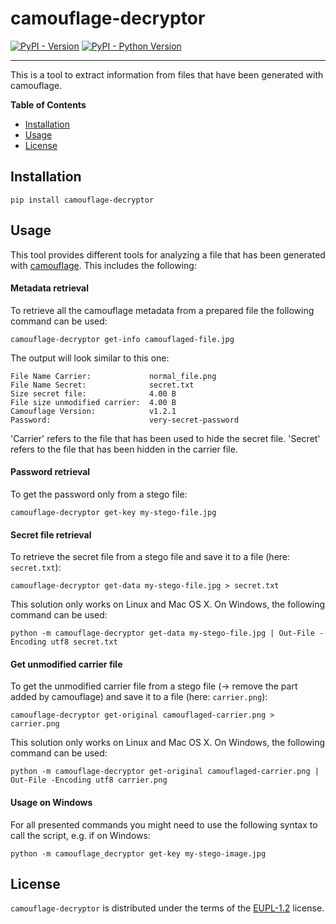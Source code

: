 # camouflage-decryptor

[![PyPI - Version](https://img.shields.io/pypi/v/camouflage-decryptor.svg)](https://pypi.org/project/camouflage-decryptor)
[![PyPI - Python Version](https://img.shields.io/pypi/pyversions/camouflage-decryptor.svg)](https://pypi.org/project/camouflage-decryptor)

-----
This is a tool to extract information from files that have been generated with camouflage.

**Table of Contents**

- [Installation](#installation)
- [Usage](#usage)
- [License](#license)

## Installation

```console
pip install camouflage-decryptor
```

## Usage
This tool provides different tools for analyzing a file that has been generated with [camouflage](http://camouflage.unfiction.com/). This includes the following:

#### Metadata retrieval
To retrieve all the camouflage metadata from a prepared file the following command can be used:
```console
camouflage-decryptor get-info camouflaged-file.jpg
```
The output will look similar to this one:

    File Name Carrier:             normal_file.png
    File Name Secret:              secret.txt
    Size secret file:              4.00 B
    File size unmodified carrier:  4.00 B
    Camouflage Version:            v1.2.1
    Password:                      very-secret-password

'Carrier' refers to the file that has been used to hide the secret file. 'Secret' refers to the file that has been hidden in the carrier file.

#### Password retrieval

To get the password only from a stego file:
```console
camouflage-decryptor get-key my-stego-file.jpg
```

#### Secret file retrieval
To retrieve the secret file from a stego file and save it to a file (here: `secret.txt`):
```console
camouflage-decryptor get-data my-stego-file.jpg > secret.txt
```
This solution only works on Linux and Mac OS X. On Windows, the following command can be used:
```console
python -m camouflage-decryptor get-data my-stego-file.jpg | Out-File -Encoding utf8 secret.txt
```

#### Get unmodified carrier file
To get the unmodified carrier file from a stego file (-> remove the part added by camouflage) and save it to a file (here: `carrier.png`):
```console
camouflage-decryptor get-original camouflaged-carrier.png > carrier.png
```
This solution only works on Linux and Mac OS X. On Windows, the following command can be used:
```console
python -m camouflage-decryptor get-original camouflaged-carrier.png | Out-File -Encoding utf8 carrier.png
```

#### Usage on Windows
For all presented commands you might need to use the following syntax to call the script, e.g. if on Windows:
```console
python -m camouflage_decryptor get-key my-stego-image.jpg
```

## License

`camouflage-decryptor` is distributed under the terms of the [EUPL-1.2](https://spdx.org/licenses/EUPL-1.2.html) license.
